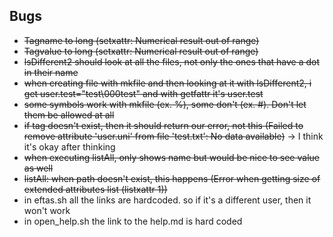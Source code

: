 ## Bugs

* ~~Tagname to long (setxattr: Numerical result out of range)~~
* ~~Tagvalue to long (setxattr: Numerical result out of range)~~
* ~~lsDifferent2 should look at all the files, not only the ones that have a dot in their name~~
* ~~when creating file with mkfile and then looking at it with lsDifferent2, i get user.test="test\000test"
and with getfattr it's user.test~~
* ~~some symbols work with mkfile (ex. %), some don't (ex. #). Don't let them be allowed at all~~
* ~~if tag doesn't exist, then it should return our error, not this (Failed to remove attribute 'user.uni' 
from file 'test.txt': No data available)~~ -> I think it's okay after thinking
* ~~when executing listAll, only shows name but would be nice to see value as well~~
* ~~listAll: when path doesn't exist, this happens (Error when getting size of extended attributes list (listxattr 1))~~
* in eftas.sh all the links are hardcoded. so if it's a different user, then it won't work
* in open_help.sh the link to the help.md is hard coded